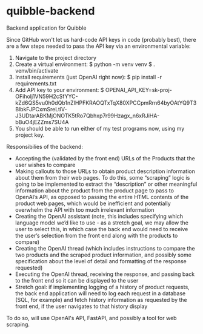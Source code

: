 # quibble-backend
Backend application for Quibble

Since GitHub won't let us hard-code API keys in code (probably best), there are a few steps needed to pass the API key via an environmental variable:
1. Navigate to the project directory
2. Create a virtual environment:
    $ python -m venv venv
    $ . venv/bin/activate
3. Install requirements (just OpenAI right now):
    $ pip install -r requirements.txt
4. Add API key to your environment:
    $ OPENAI_API_KEY=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
5. You should be able to run either of my test programs now, using my project key.

Responsibilies of the backend: 
- Accepting the (validated by the front end) URLs of the Products that the user wishes to compare
- Making callouts to those URLs to obtain product description information about them from their web pages.  To do this, some “scraping” logic is going to be implemented to extract the “description” or other meaningful information about the product from the product page to pass to OpenAI’s API, as opposed to passing the entire HTML contents of the product web pages, which would be inefficient and potentially overwhelm the API with too much irrelevant information
- Creating the OpenAI assistant (note, this includes specifying which language model we’d like to use - as a stretch goal, we may allow the user to select this, in which case the back end would need to receive the user’s selection from the front end along with the products to compare)
- Creating the OpenAI thread (which includes instructions to compare the two products and the scraped product information, and possibly some specification about the level of detail and formatting of the response requested)
- Executing the OpenAI thread, receiving the response, and passing back to the front end so it can be displayed to the user
- Stretch goal: if implementing logging of a history of product requests, the back end application will need to log each request in a database (SQL, for example) and fetch history information as requested by the front end, if the user navigates to that history display


To do so, will use OpenAI's API, FastAPI, and possibly a tool for web scraping.